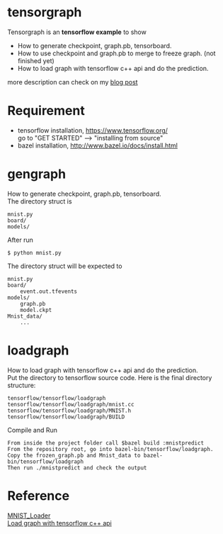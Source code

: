 # tensorgraph
Tensorgraph is an **tensorflow example** to show
- How to generate checkpoint, graph.pb, tensorboard.
- How to use checkpoint and graph.pb to merge to freeze graph. (not finished yet)
- How to load graph with tensorflow c++ api and do the prediction.

more description can check on my [blog post](http://jackytung8085.blogspot.tw/2016/06/loading-tensorflow-graph-with-c-api-by.html)</br>

# Requirement
- tensorflow installation, https://www.tensorflow.org/ <br> go to "GET STARTED" --> "installing from source"
- bazel installation, http://www.bazel.io/docs/install.html <br>

# gengraph
How to generate checkpoint, graph.pb, tensorboard. <br>
The directory struct is
```
mnist.py
board/
models/
```
After run
```
$ python mnist.py
```
The directory struct will be expected to
```
mnist.py
board/
    event.out.tfevents
models/
    graph.pb
    model.ckpt
Mnist_data/
    ...
```
# loadgraph
How to load graph with tensorflow c++ api and do the prediction. <br>
Put the directory to tensorflow source code.
Here is the final directory structure:
```
tensorflow/tensorflow/loadgraph
tensorflow/tensorflow/loadgraph/mnist.cc
tensorflow/tensorflow/loadgraph/MNIST.h
tensorflow/tensorflow/loadgraph/BUILD
```
Compile and Run
```
From inside the project folder call $bazel build :mnistpredict
From the repository root, go into bazel-bin/tensorflow/loadgraph.
Copy the frozen_graph.pb and Mnist_data to bazel-bin/tensorflow/loadgraph
Then run ./mnistpredict and check the output
```
# Reference
[MNIST_Loader](https://github.com/krck/MNIST_Loader) <br>
[Load graph with tensorflow c++ api](https://medium.com/jim-fleming/loading-a-tensorflow-graph-with-the-c-api-4caaff88463f#.chz3r27xt)


